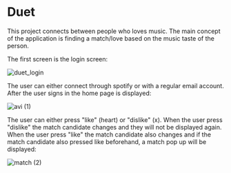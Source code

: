 # Duet
This project connects between people who loves music. The main concept of the application is finding a match/love based on the music taste of the person.

The first screen is the login screen: 

![duet_login](https://github.com/AvivitY/Duet/assets/62388952/775602e9-5b7a-42af-9c16-26071fb2c0a5)

The user can either connect through spotify or with a regular email account.
After the user signs in the home page is displayed:

![avi (1)](https://github.com/AvivitY/Duet/assets/62388952/74ca3cc6-3d16-4488-991e-53cb3a8c64f9)


The user can either press "like" (heart) or "dislike" (x).
When the user press "dislike" the match candidate changes and they will not be displayed again.
When the user press "like" the match candidate also changes and if the match candidate also pressed like beforehand, a match pop up will be displayed:

![match (2)](https://github.com/AvivitY/Duet/assets/62388952/2f5f9b76-4c22-4e2d-bae7-da7781275fb4)


